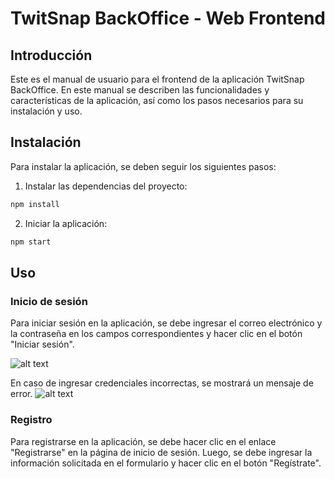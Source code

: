 # TwitSnap BackOffice - Web Frontend

## Introducción
Este es el manual de usuario para el frontend de la aplicación TwitSnap BackOffice. En este manual se describen las funcionalidades y características de la aplicación, así como los pasos necesarios para su instalación y uso.

## Instalación
Para instalar la aplicación, se deben seguir los siguientes pasos:
1. Instalar las dependencias del proyecto:
```bash
npm install
```
2. Iniciar la aplicación:
```bash
npm start
```

## Uso

### Inicio de sesión
Para iniciar sesión en la aplicación, se debe ingresar el correo electrónico y la contraseña en los campos correspondientes y hacer clic en el botón "Iniciar sesión".

![alt text](<Login.png>)

En caso de ingresar credenciales incorrectas, se mostrará un mensaje de error.
![alt text](<LoginFallido.png>)

### Registro
Para registrarse en la aplicación, se debe hacer clic en el enlace "Registrarse" en la página de inicio de sesión. Luego, se debe ingresar la información solicitada en el formulario y hacer clic en el botón "Regístrate".
